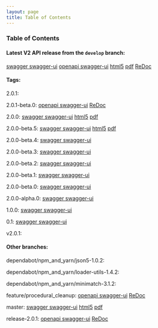 ```yaml
---
layout: page
title: Table of Contents
---
```

### Table of Contents
#### Latest V2 API release from the `develop` branch:
[swagger swagger-ui](swagger-ui?url=../preview/develop/docs/web_deploy/swagger.json)
[openapi swagger-ui](swagger-ui?url=../preview/develop/openapi.yaml)
[html5](preview/develop/docs/html5/index.html)
[pdf](preview/develop/docs/pdf/index.pdf)
[ReDoc](preview/develop/docs/index.html)

#### Tags: 

2.0.1: 

2.0.1-beta.0: 
[openapi swagger-ui](swagger-ui?url=../preview/2.0.1-beta.0/openapi.yaml)
[ReDoc](preview/2.0.1-beta.0/docs/index.html)

2.0.0: 
[swagger swagger-ui](swagger-ui?url=../preview/2.0.0/docs/web_deploy/swagger.json)
[html5](preview/2.0.0/docs/html5/index.html)
[pdf](preview/2.0.0/docs/pdf/index.pdf)

2.0.0-beta.5: 
[swagger swagger-ui](swagger-ui?url=../preview/2.0.0-beta.5/docs/web_deploy/swagger.json)
[html5](preview/2.0.0-beta.5/docs/html5/index.html)
[pdf](preview/2.0.0-beta.5/docs/pdf/index.pdf)

2.0.0-beta.4: 
[swagger swagger-ui](swagger-ui?url=../preview/2.0.0-beta.4/docs/web_deploy/swagger.json)

2.0.0-beta.3: 
[swagger swagger-ui](swagger-ui?url=../preview/2.0.0-beta.3/docs/web_deploy/swagger.json)

2.0.0-beta.2: 
[swagger swagger-ui](swagger-ui?url=../preview/2.0.0-beta.2/docs/web_deploy/swagger.json)

2.0.0-beta.1: 
[swagger swagger-ui](swagger-ui?url=../preview/2.0.0-beta.1/docs/web_deploy/swagger.json)

2.0.0-beta.0: 
[swagger swagger-ui](swagger-ui?url=../preview/2.0.0-beta.0/docs/web_deploy/swagger.json)

2.0.0-alpha.0: 
[swagger swagger-ui](swagger-ui?url=../preview/2.0.0-alpha.0/docs/web_deploy/swagger.json)

1.0.0: 
[swagger swagger-ui](swagger-ui?url=../preview/1.0.0/docs/web_deploy/swagger.json)

0.1: 
[swagger swagger-ui](swagger-ui?url=../preview/0.1/docs/web_deploy/swagger.json)

v2.0.1: 

#### Other branches:

dependabot/npm_and_yarn/json5-1.0.2: 

dependabot/npm_and_yarn/loader-utils-1.4.2: 

dependabot/npm_and_yarn/minimatch-3.1.2: 

feature/procedural_cleanup: 
[openapi swagger-ui](swagger-ui?url=../preview/feature/procedural_cleanup/openapi.yaml)
[ReDoc](preview/feature/procedural_cleanup/docs/index.html)

master: 
[swagger swagger-ui](swagger-ui?url=../preview/master/docs/web_deploy/swagger.json)
[html5](preview/master/docs/html5/index.html)
[pdf](preview/master/docs/pdf/index.pdf)

release-2.0.1: 
[openapi swagger-ui](swagger-ui?url=../preview/release-2.0.1/openapi.yaml)
[ReDoc](preview/release-2.0.1/docs/index.html)
